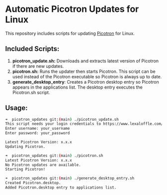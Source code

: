 # Automatic Picotron Updates for Linux
This repository includes scripts for updating [Picotron](https://www.lexaloffle.com/picotron.php) for Linux.

## Included Scripts:
1. **picotron_update.sh:** Downloads and extracts latest version of Picotron if there are new updates.
2. **picotron.sh:** Runs the updater then starts Picotron. This script can be used instead of the Picotron executable so Picotron is always up to date.
3. **generate_desktop_entry**: Creates a Picotron desktop entry so Picotron appears in the applications list. The desktop entry executes the Picotron.sh script.

## Usage:
```bash
➜  picotron_updates git:(main) ./picotron_update.sh 
This script needs your login credentials to https://www.lexaloffle.com/ to install updates.
Enter username: your_username
Enter password: your_password 

Latest Picotron Version: x.x.x
Updating Picotron.
```

``` bash
➜  picotron_updates git:(main) ./picotron.sh 
Latest Picotron Version: x.x.x
No Picotron updates are available.
Starting Picotron!
```

``` bash
➜  picotron_updates git:(main) ./generate_desktop_entry.sh 
Created Picotron.desktop.
Added Picotron.desktop entry to applications list.
```

